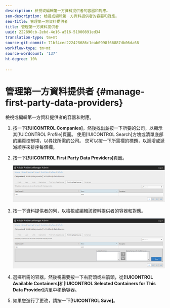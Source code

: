```yaml
---
description: 檢視或編輯第一方資料提供者的容器和對應。
seo-description: 檢視或編輯第一方資料提供者的容器和對應。
seo-title: 管理第一方資料提供者
title: 管理第一方資料提供者
uuid: 222890cb-2ebd-4e16-a516-51000891ed34
translation-type: tm+mt
source-git-commit: 71bf4cec222428686c1eab0998f66887db06da68
workflow-type: tm+mt
source-wordcount: '137'
ht-degree: 10%

---
```



# 管理第一方資料提供者 {#manage-first-party-data-providers}

檢視或編輯第一方資料提供者的容器和對應。

<!-- t_first_party_providers.xml -->

1. 按一下&#x200B;**[!UICONTROL Companies]**，然後找出並按一下所要的公司，以顯示其[!UICONTROL Profile]頁面。 使用[!UICONTROL Search]方塊或清單底部的編頁控制項，以尋找所需的公司。 您可以按一下所需欄的標題，以遞增或遞減順序來排序每個欄。

1. 按一下&#x200B;**[!UICONTROL First Party Data Providers]**&#x200B;頁籤。

   ![](assets/first_party_providers.png)

1. 按一下資料提供者的列，以檢視或編輯該資料提供者的容器和對應。

   ![步驟結果](assets/first_party_providers_edit.png)

1. 選擇所需的容器，然後視需要按一下右箭頭或左箭頭，從&#x200B;**[!UICONTROL Available Containers]**&#x200B;和&#x200B;**[!UICONTROL Selected Containers for This Data Provider]**&#x200B;清單中移動容器。
1. 如果您進行了更改，請按一下&#x200B;**[!UICONTROL Save]**。